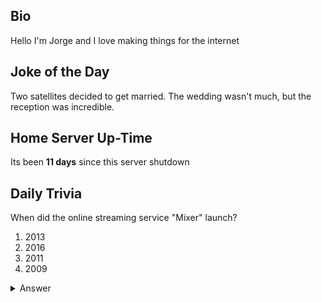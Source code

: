 ## Bio

Hello I'm Jorge and I love making things for the internet

## Joke of the Day

Two satellites decided to get married. The wedding wasn't much, but the reception was incredible.

## Home Server Up-Time

Its been **11 days** since this server shutdown


## Daily Trivia

When did the online streaming service &quot;Mixer&quot; launch?
 1. 2013
 2. 2016
 3. 2011
 4. 2009

<details>
  <summary>Answer</summary>
  2016
</details>
